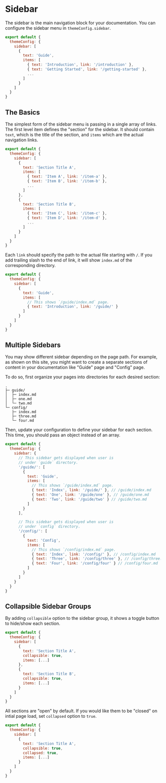 # Sidebar

The sidebar is the main navigation block for your documentation. You can configure the sidebar menu in `themeConfig.sidebar`.

```js
export default {
  themeConfig: {
    sidebar: [
      {
        text: 'Guide',
        items: [
          { text: 'Introduction', link: '/introduction' },
          { text: 'Getting Started', link: '/getting-started' },
          ...
        ]
      }
    ]
  }
}
```

## The Basics

The simplest form of the sidebar menu is passing in a single array of links.  The first level item defines the "section" for the sidebar. It should contain `text`, which is the title of the section, and `items` which are the actual navigation links.

```js
export default {
  themeConfig: {
    sidebar: [
      {
        text: 'Section Title A',
        items: [
          { text: 'Item A', link: '/item-a' },
          { text: 'Item B', link: '/item-b' },
          ...
        ]
      },
      {
        text: 'Section Title B',
        items: [
          { text: 'Item C', link: '/item-c' },
          { text: 'Item D', link: '/item-d' },
          ...
        ]
      }
    ]
  }
}
```

Each `link` should specify the path to the actual file starting with `/`. If you add trailing slash to the end of link, it will show `index.md` of the corresponding directory.

```js
export default {
  themeConfig: {
    sidebar: [
      {
        text: 'Guide',
        items: [
          // This shows `/guide/index.md` page.
          { text: 'Introduction', link: '/guide/' }
        ]
      }
    ]
  }
}
```

## Multiple Sidebars

You may show different sidebar depending on the page path. For example, as shown on this site, you might want to create a separate sections of content in your documentation like "Guide" page and "Config" page.

To do so, first organize your pages into directories for each desired section:

```
.
├─ guide/
│  ├─ index.md
│  ├─ one.md
│  └─ two.md
└─ config/
   ├─ index.md
   ├─ three.md
   └─ four.md
```

Then, update your configuration to define your sidebar for each section. This time, you should pass an object instead of an array.

```js
export default {
  themeConfig: {
    sidebar: {
      // This sidebar gets displayed when user is
      // under `guide` directory.
      '/guide/': [
        {
          text: 'Guide',
          items: [
            // This shows `/guide/index.md` page.
            { text: 'Index', link: '/guide/' }, // /guide/index.md
            { text: 'One', link: '/guide/one' }, // /guide/one.md
            { text: 'Two', link: '/guide/two' } // /guide/two.md
          ]
        }
      ],

      // This sidebar gets displayed when user is
      // under `config` directory.
      '/config/': [
        {
          text: 'Config',
          items: [
            // This shows `/config/index.md` page.
            { text: 'Index', link: '/config/' }, // /config/index.md
            { text: 'Three', link: '/config/three' }, // /config/three.md
            { text: 'Four', link: '/config/four' } // /config/four.md
          ]
        }
      ]
    }
  }
}
```

## Collapsible Sidebar Groups

By adding `collapsible` option to the sidebar group, it shows a toggle button to hide/show each section.

```js
export default {
  themeConfig: {
    sidebar: [
      {
        text: 'Section Title A',
        collapsible: true,
        items: [...]
      },
      {
        text: 'Section Title B',
        collapsible: true,
        items: [...]
      }
    ]
  }
}
```

All sections are "open" by default. If you would like them to be "closed" on intial page load, set `collapsed` option to `true`.

```js
export default {
  themeConfig: {
    sidebar: [
      {
        text: 'Section Title A',
        collapsible: true,
        collapsed: true,
        items: [...]
      }
    ]
  }
}
```
